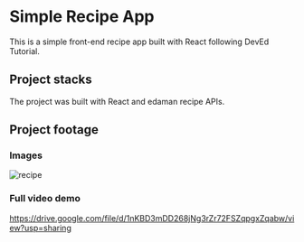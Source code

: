 # Simple Recipe App

This is a simple front-end recipe app built with React following DevEd Tutorial.

## Project stacks 

The project was built with React and edaman recipe APIs.

## Project footage

### Images 

![recipe](https://user-images.githubusercontent.com/36873497/103258549-9458fe80-49e9-11eb-9c7e-8d9655dcc69b.png)


### Full video demo

https://drive.google.com/file/d/1nKBD3mDD268jNg3rZr72FSZqpgxZqabw/view?usp=sharing

